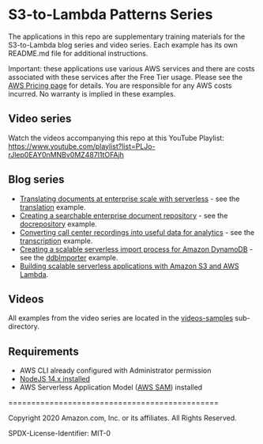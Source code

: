 # S3-to-Lambda Patterns Series

The applications in this repo are supplementary training materials for the S3-to-Lambda blog series and video series. Each example has its own README.md file for additional instructions.

Important: these applications use various AWS services and there are costs associated with these services after the Free Tier usage. Please see the [AWS Pricing page](https://aws.amazon.com/pricing/) for details. You are responsible for any AWS costs incurred. No warranty is implied in these examples.

## Video series

Watch the videos accompanying this repo at this YouTube Playlist:
https://www.youtube.com/playlist?list=PLJo-rJlep0EAY0nMNBv0MZ487l1tOFAjh

## Blog series

- [Translating documents at enterprise scale with serverless](https://aws.amazon.com/blogs/compute/translating-documents-at-enterprise-scale-with-serverless/) - see the [translation](./translation) example.
- [Creating a searchable enterprise document repository](https://aws.amazon.com/blogs/compute/creating-a-searchable-enterprise-document-repository/) - see the [docrepository](./docrepository) example.
- [Converting call center recordings into useful data for analytics](https://aws.amazon.com/blogs/compute/converting-call-center-recordings-into-useful-data-for-analytics/) - see the [transcription](./transcription) example.
- [Creating a scalable serverless import process for Amazon DynamoDB](https://aws.amazon.com/blogs/compute/creating-a-scalable-serverless-import-process-for-amazon-dynamodb/) - see the [ddbImporter](./ddbImporter) example.
- [Building scalable serverless applications with Amazon S3 and AWS Lambda](https://aws.amazon.com/blogs/compute/building-scalable-serverless-applications-with-amazon-s3-and-aws-lambda/).

## Videos

All examples from the video series are located in the [videos-samples](./videos-samples) sub-directory.

## Requirements

* AWS CLI already configured with Administrator permission
* [NodeJS 14.x installed](https://nodejs.org/en/download/)
* AWS Serverless Application Model ([AWS SAM](https://aws.amazon.com/serverless/sam/)) installed

==============================================

Copyright 2020 Amazon.com, Inc. or its affiliates. All Rights Reserved.

SPDX-License-Identifier: MIT-0
